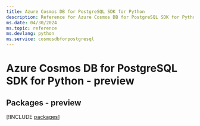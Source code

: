 ```yaml
---
title: Azure Cosmos DB for PostgreSQL SDK for Python
description: Reference for Azure Cosmos DB for PostgreSQL SDK for Python
ms.date: 04/30/2024
ms.topic: reference
ms.devlang: python
ms.service: cosmosdbforpostgresql
---
```

# Azure Cosmos DB for PostgreSQL SDK for Python - preview
## Packages - preview
[!INCLUDE [packages](cosmos-db-for-postgresql-index.md)]